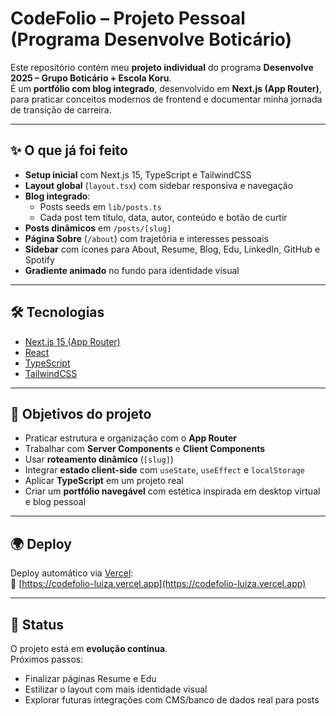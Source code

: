 # CodeFolio – Projeto Pessoal (Programa Desenvolve Boticário)

Este repositório contém meu **projeto individual** do programa **Desenvolve 2025 – Grupo Boticário + Escola Koru**.  
É um **portfólio com blog integrado**, desenvolvido em **Next.js (App Router)**, para praticar conceitos modernos de frontend e documentar minha jornada de transição de carreira.

---

## ✨ O que já foi feito

- **Setup inicial** com Next.js 15, TypeScript e TailwindCSS  
- **Layout global** (`layout.tsx`) com sidebar responsiva e navegação  
- **Blog integrado**:
  - Posts seeds em `lib/posts.ts`
  - Cada post tem título, data, autor, conteúdo e botão de curtir  
- **Posts dinâmicos** em `/posts/[slug]`  
- **Página Sobre** (`/about`) com trajetória e interesses pessoais  
- **Sidebar** com ícones para About, Resume, Blog, Edu, LinkedIn, GitHub e Spotify  
- **Gradiente animado** no fundo para identidade visual

---

## 🛠️ Tecnologias

- [Next.js 15 (App Router)](https://nextjs.org/)  
- [React](https://react.dev/)  
- [TypeScript](https://www.typescriptlang.org/)  
- [TailwindCSS](https://tailwindcss.com/)

---

## 🎯 Objetivos do projeto

- Praticar estrutura e organização com o **App Router**  
- Trabalhar com **Server Components** e **Client Components**  
- Usar **roteamento dinâmico** (`[slug]`)  
- Integrar **estado client-side** com `useState`, `useEffect` e `localStorage`  
- Aplicar **TypeScript** em um projeto real  
- Criar um **portfólio navegável** com estética inspirada em desktop virtual e blog pessoal  

---

## 🌍 Deploy

Deploy automático via [Vercel](https://vercel.com/):  
🔗 [https://codefolio-luiza.vercel.app](https://codefolio-luiza.vercel.app)

---

## 📄 Status

O projeto está em **evolução contínua**.  
Próximos passos:  
- Finalizar páginas Resume e Edu  
- Estilizar o layout com mais identidade visual  
- Explorar futuras integrações com CMS/banco de dados real para posts
